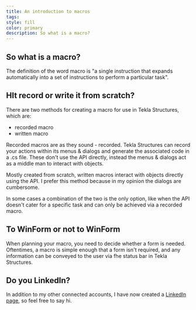 ```yaml
---
title: An introduction to macros
tags: 
style: fill
color: primary
description: So what is a macro?
---
```


## So what is a macro? 

The definition of the word macro is "a single instruction that expands automatically into a set of instructions to perform a particular task".

## HIt record or write it from scratch?

There are two methods for creating a macro for use in Tekla Structures, which are:

- recorded macro
- written macro

Recorded macros are as they sound - recorded. Tekla Structures can record your actions within its menus & dialogs and generate the associated code in a .cs file. These don't use the API directly, instead the menus & dialogs act as a middle man to interact with objects.

Mostly created from scratch, written macros interact with objects directly using the API. I prefer this method because in my opinion the dialogs are cumbersome.

In some cases a combination of the two is the only option, like when the API doesn't cater for a specific task and can only be achieved via a recorded macro.

## To WinForm or not to WinForm 

When planning your macro, you need to decide whether a form is needed. Oftentimes, a macro is simple enough that a form isn't required, and any information can be conveyed to the user via fhe status bar in Tekla Structures.

## Do you LinkedIn?

In addition to my other connected accounts, I have now created a [LinkedIn page](https://www.linkedin.com/company/teklanology), so feel free to say hi.